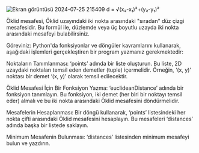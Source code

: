![Ekran görüntüsü 2024-07-25 215409](https://github.com/user-attachments/assets/60baf757-4e28-4608-9ff3-d2bfc9c0b003)
d = √(x₂-x₁)²+(y₂-y₁)²

Öklid mesafesi, Öklid uzayındaki iki nokta arasındaki "sıradan" düz çizgi mesafesidir. Bu formül ile, düzlemde veya üç boyutlu uzayda iki nokta arasındaki mesafeyi bulabilirsiniz.

Göreviniz:
Python'da fonksiyonlar ve döngüler kavramlarını kullanarak, aşağıdaki işlemleri gerçekleştiren bir program yazmanız gerekmektedir:


Noktaların Tanımlanması:
‘points’ adında bir liste oluşturun. Bu liste, 2D uzaydaki noktaları temsil eden demetler (tuple) içermelidir. Örneğin, ‘(x, y)’ noktası bir demet ‘(x, y)’ olarak temsil edilecektir.


Öklid Mesafesi İçin Bir Fonksiyon Yazma:
‘euclideanDistance’ adında bir fonksiyon tanımlayın. Bu fonksiyon, iki demet (her biri bir noktayı temsil eder) almalı ve bu iki nokta arasındaki Öklid mesafesini döndürmelidir.


Mesafelerin Hesaplanması:
Bir döngü kullanarak, ‘points’ listesindeki her nokta çifti arasındaki Öklid mesafesini hesaplayın. Bu mesafeleri ‘distances’ adında başka bir listede saklayın.


Minimum Mesafenin Bulunması:
‘distances’ listesinden minimum mesafeyi bulun ve yazdırın.
